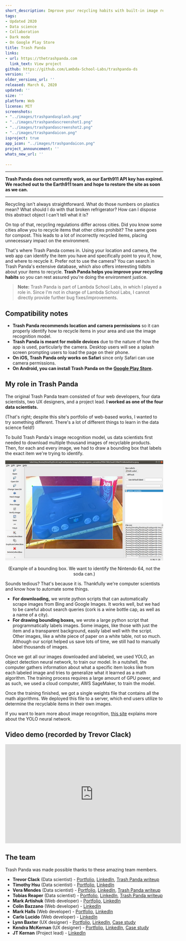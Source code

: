 ```yaml
---
short_description: Improve your recycling habits with built-in image recognition
tags:
- Updated 2020
- Data science
- Collaboration
- Dark mode
- On Google Play Store
title: Trash Panda
links:
- url: https://thetrashpanda.com
  link_text: View project
github: https://github.com/Lambda-School-Labs/trashpanda-ds
version: ''
older_versions_url: ''
released: March 6, 2020
updated: ''
size: ''
platform: Web
license: MIT
screenshots:
- "../images/trashpandasplash.png"
- "../images/trashpandascreenshot1.png"
- "../images/trashpandascreenshot2.png"
- "../images/trashpandaicon.png"
isproject: true
app_icon: "../images/trashpandaicon.png"
project_announcement: ''
whats_new_url: ''

---
```

***

**Trash Panda does not currently work, as our Earth911 API key has expired. We reached out to the Earth911 team and hope to restore the site as soon as we can.**

***

Recycling isn't always straightforward. What do those numbers on plastics mean? What should I do with that broken refrigerator? How can I dispose this abstract object I can't tell what it is?

On top of that, recycling regulations differ across cities. Did you know some cities allow you to recycle items that other cities prohibit? The same goes for compost. This leads to a lot of incorrectly recycled items, placing unnecessary impact on the environment.

That's where Trash Panda comes in. Using your location and camera, the web app can identify the item you have and specifically point to you if, how, and where to recycle it. Prefer not to use the camera? You can search in Trash Panda's extensive database, which also offers interesting tidbits about your items to recycle. **Trash Panda helps you improve your recycling habits** so you can rest assured you're doing the environment justice.

> **Note:** Trash Panda is part of Lambda School Labs, in which I played a role in. Since I'm not in charge of Lambda School Labs, I cannot directly provide further bug fixes/improvements.

## Compatibility notes

* **Trash Panda recommends location and camera permissions** so it can properly identify how to recycle items in your area and use the image recognition model.
* **Trash Panda is meant for mobile devices** due to the nature of how the app is used, particularly the camera. Desktop users will see a splash screen prompting users to load the page on their phone.
* **On iOS, Trash Panda only works on Safari** since only Safari can use camera permissions.
* **On Android, you can install Trash Panda on the** [**Google Play Store**](https://play.google.com/store/apps/details?id=com.thetrashpanda.twa)**.**

## My role in Trash Panda

The original Trash Panda team consisted of four web developers, four data scientists, two UX designers, and a project lead. **I worked as one of the four data scientists.**

(That's right; despite this site's portfolio of web-based works, I wanted to try something different. There's a lot of different things to learn in the data science field!)

To build Trash Panda's image recognition model, us data scientists first needed to download multiple thousand images of recyclable products. Then, for each and every image, we had to draw a bounding box that labels the exact item we're trying to identify.

![](../images/boundingboxexample.png)

<p align="center">
(Example of a bounding box. We want to identify the Nintendo 64, not the soda can.)
</p>

Sounds tedious? That's because it is. Thankfully we're computer scientists and know how to automate some things.

* **For downloading,** we wrote python scripts that can automatically scrape images from Bing and Google Images. It works well, but we had to be careful about search queries (cork is a wine bottle cap, as well as a name of a city).
* **For drawing bounding boxes,** we wrote a large python script that programmatically labels images. Some images, like those with just the item and a transparent background, easily label well with the script. Other images, like a white piece of paper on a white table, not so much. Although our script helped us save lots of time, we still had to manually label thousands of images.

Once we got all our images downloaded and labeled, we used YOLO, an object detection neural network, to train our model. In a nutshell, the computer gathers information about what a specific item looks like from each labeled image and tries to generalize what it learned as a math algorithm. The training process requires a large amount of GPU power, and as such, we used a cloud computer, AWS SageMaker, to train the model.

Once the training finished, we got a single weights file that contains all the math algorithms. We deployed this file to a server, which end users utilize to determine the recyclable items in their own images.

If you want to learn more about image recognition, [this site](https://pjreddie.com/darknet/yolo/) explains more about the YOLO neural network.

## Video demo (recorded by Trevor Clack)

<div class="videoWrapper"> <iframe title="Trash Panda demo" allowfullscreen="" frameborder="0" height="315" src="https://www.youtube-nocookie.com/embed/YbEzwob7PLw" width="560"></iframe> </div>

## The team

Trash Panda was made possible thanks to these amazing team members.

* **Trevor Clack** (Data scientist) - [Portfolio](https://tclack88.github.io/), [LinkedIn](https://www.linkedin.com/in/trevor-clack-774696184/), [Trash Panda writeup](https://tclack88.github.io/blog/personal/2020/03/07/trash-panda.html)
* **Timothy Hsu** (Data scientist) - [Portfolio](/), [LinkedIn](https://www.linkedin.com/in/hsutimothy/)
* **Vera Mendes** (Data scientist) - [Portfolio](https://veramendes.github.io/), [LinkedIn](https://www.linkedin.com/in/vera-mendes/), [Trash Panda writeup](https://veramendes.github.io/2020-03-08-The-Trash-Panda/)
* **Tobias Reaper** (Data scientist) - [Portfolio](https://tobias.fyi/), [LinkedIn](https://www.linkedin.com/in/tobias-reaper), [Trash Panda writeup](https://tobias.fyi/workshop/trash-panda/)
* **Mark Artishuk** (Web developer) - [Portfolio](https://www.markartishuk.com/), [LinkedIn](https://www.linkedin.com/in/mark-artishuk/)
* **Colin Bazzano** (Web developer) - [LinkedIn](https://www.linkedin.com/in/colin-bazzano-6a6250114/)
* **Mark Halls** (Web developer) - [Portfolio](https://markhalls.dev/), [LinkedIn](https://www.linkedin.com/in/mark-halls)
* **Carlo Lucido** (Web developer) - [LinkedIn](https://www.linkedin.com/in/cjlucido/)
* **Lynn Baxter** (UX designer) - [Portfolio](https://lynnb.design/), [LinkedIn](https://www.linkedin.com/in/lynnmariebaxter/), [Case study](https://lynnb.design/trash-panda)
* **Kendra McKernan** (UX designer) - [Portfolio](https://www.kendramckernan.com/), [LinkedIn](https://www.linkedin.com/in/kendra-mckernan/), [Case study](https://www.kendramckernan.com/work/recycle-iq)
* **JT Kernan** (Project lead) - [LinkedIn](https://www.linkedin.com/in/john-timothy-kernan-b9358966/)
